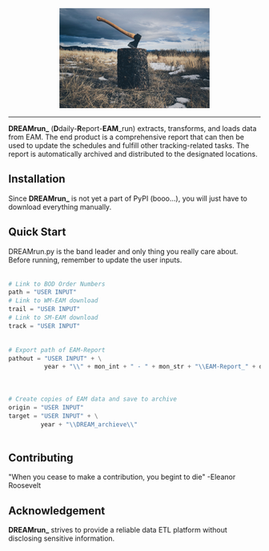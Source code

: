 <div align="center">
  <a href="http://beesbeesbees.com/"><img width="300px" height="auto" src="doc/axe.jpg"></a>
</div>

---

**DREAMrun_** (**D**daily-**R**eport-**EAM**_run) extracts, transforms, and loads data from EAM. The end product is a comprehensive report that can then be used to update the schedules and fulfill other tracking-related tasks. The report is automatically archived and distributed to the designated locations.

## Installation
Since **DREAMrun_** is not yet a part of PyPI (booo...), you will just have to download everything manually.

## Quick Start
DREAMrun.py is the band leader and only thing you really care about. Before running, remember to update the user inputs.


```python

# Link to BOD Order Numbers
path = "USER INPUT"
# Link to WM-EAM download
trail = "USER INPUT"
# Link to SM-EAM download
track = "USER INPUT"

```

```python

# Export path of EAM-Report
pathout = "USER INPUT" + \
          year + "\\" + mon_int + " - " + mon_str + "\\EAM-Report_" + date_str + ".xlsx"
              
```

```python

# Create copies of EAM data and save to archive
origin = "USER INPUT"
target = "USER INPUT" + \
         year + "\\DREAM_archieve\\"
             
```

## Contributing
"When you cease to make a contribution, you begint to die"   -Eleanor Roosevelt

## Acknowledgement
**DREAMrun_** strives to provide a reliable data ETL platform without disclosing sensitive information.

